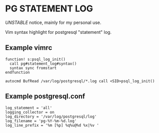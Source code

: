 PG STATEMENT LOG
================

*UNSTABLE* notice, mainly for my personal use.

Vim syntax highlight for postgresql "statement" log.


## Example vimrc

    function! s:psql_log_init()
      call pg#statement_log#syntax()
      syntax sync fromstart
    endfunction

    autocmd BufRead /var/log/postgresql/*.log call <SID>psql_log_init()

## Example postgresql.conf

    log_statement = 'all'
    logging_collector = on
    log_directory = '/var/log/postgresql/log'
    log_filename = 'pg-%Y-%m-%d.log'
    log_line_prefix = '%m [%p] %q%u@%d %x|%v '
